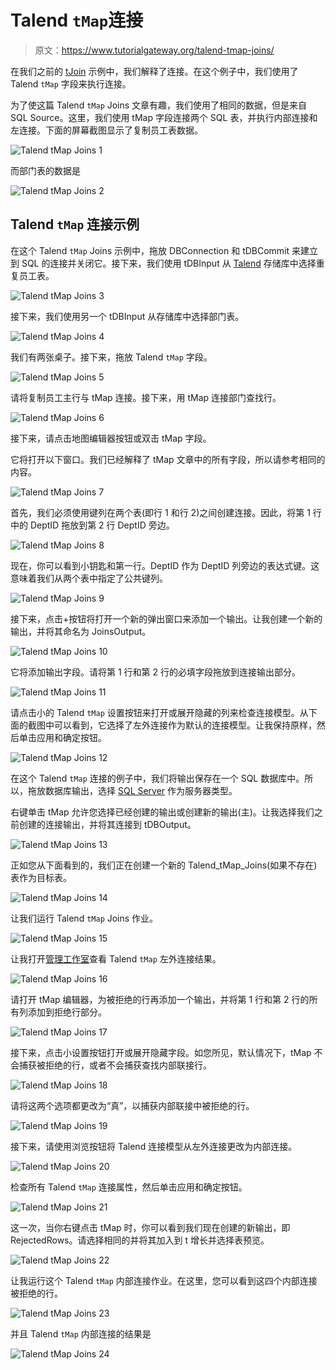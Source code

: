 # Talend `tMap`连接

> 原文：<https://www.tutorialgateway.org/talend-tmap-joins/>

在我们之前的 [tJoin](https://www.tutorialgateway.org/talend-joins/) 示例中，我们解释了连接。在这个例子中，我们使用了 Talend `tMap` 字段来执行连接。

为了使这篇 Talend `tMap` Joins 文章有趣，我们使用了相同的数据，但是来自 SQL Source。这里，我们使用 tMap 字段连接两个 SQL 表，并执行内部连接和左连接。下面的屏幕截图显示了复制员工表数据。

![Talend `tMap` Joins 1](img/24db21d557ffb55e85e4d07633d348d2.png)

而部门表的数据是

![Talend `tMap` Joins 2](img/dbd4e5888c0217da5cdfd19c0a19cb03.png)

## Talend `tMap` 连接示例

在这个 Talend `tMap` Joins 示例中，拖放 DBConnection 和 tDBCommit 来建立到 SQL 的连接并关闭它。接下来，我们使用 tDBInput 从 [Talend](https://www.tutorialgateway.org/talend-tutorial/) 存储库中选择重复员工表。

![Talend `tMap` Joins 3](img/72e3e121014d11dc4b2fd14ab2f18438.png)

接下来，我们使用另一个 tDBInput 从存储库中选择部门表。

![Talend `tMap` Joins 4](img/3faaa555b6428c2a72e268ee5ac4cbc2.png)

我们有两张桌子。接下来，拖放 Talend `tMap` 字段。

![Talend `tMap` Joins 5](img/ded6bac47b91c5b80148950f7c408cb8.png)

请将复制员工主行与 tMap 连接。接下来，用 tMap 连接部门查找行。

![Talend `tMap` Joins 6](img/8f23b1035e485d8bc36d686aba56c7c7.png)

接下来，请点击地图编辑器按钮或双击 tMap 字段。

它将打开以下窗口。我们已经解释了 tMap 文章中的所有字段，所以请参考相同的内容。

![Talend `tMap` Joins 7](img/5a3ca224e42492056dca1e1dd51260b3.png)

首先，我们必须使用键列在两个表(即行 1 和行 2)之间创建连接。因此，将第 1 行中的 DeptID 拖放到第 2 行 DeptID 旁边。

![Talend `tMap` Joins 8](img/4d0ac60c597eccac4cafca04160f0a8a.png)

现在，你可以看到小钥匙和第一行。DeptID 作为 DeptID 列旁边的表达式键。这意味着我们从两个表中指定了公共键列。

![Talend `tMap` Joins 9](img/a2faa85737f25b1264cc8d7eb3218df0.png)

接下来，点击+按钮将打开一个新的弹出窗口来添加一个输出。让我创建一个新的输出，并将其命名为 JoinsOutput。

![Talend `tMap` Joins 10](img/e3209af123b2cb18f0974958f7051ab9.png)

它将添加输出字段。请将第 1 行和第 2 行的必填字段拖放到连接输出部分。

![Talend `tMap` Joins 11](img/5e48a1b001ae6360a485e6e676d585cb.png)

请点击小的 Talend `tMap` 设置按钮来打开或展开隐藏的列来检查连接模型。从下面的截图中可以看到，它选择了左外连接作为默认的连接模型。让我保持原样，然后单击应用和确定按钮。

![Talend `tMap` Joins 12](img/e0681a41c5e8d3199ac70cf812382373.png)

在这个 Talend `tMap` 连接的例子中，我们将输出保存在一个 SQL 数据库中。所以，拖放数据库输出，选择 [SQL Server](https://www.tutorialgateway.org/sql/) 作为服务器类型。

右键单击 tMap 允许您选择已经创建的输出或创建新的输出(主)。让我选择我们之前创建的连接输出，并将其连接到 tDBOutput。

![Talend `tMap` Joins 13](img/4dc9fa116fc1e66877dee5939272113c.png)

正如您从下面看到的，我们正在创建一个新的 Talend_tMap_Joins(如果不存在)表作为目标表。

![Talend `tMap` Joins 14](img/c1e1353bde184fcf868951760d699d56.png)

让我们运行 Talend `tMap` Joins 作业。

![Talend `tMap` Joins 15](img/59d1655085d79efc973c08e8d8a6bf58.png)

让我打开[管理工作室](https://www.tutorialgateway.org/sql-server-management-studio/)查看 Talend `tMap` 左外连接结果。

![Talend `tMap` Joins 16](img/4f2c66e6cb95a85c57366a89f8637830.png)

请打开 tMap 编辑器，为被拒绝的行再添加一个输出，并将第 1 行和第 2 行的所有列添加到拒绝行部分。

![Talend `tMap` Joins 17](img/0528cd9b37879241bc18857817a0d556.png)

接下来，点击小设置按钮打开或展开隐藏字段。如您所见，默认情况下，tMap 不会捕获被拒绝的行，或者不会捕获查找内部联接行。

![Talend `tMap` Joins 18](img/ad21ebcaf7c6733962284dcf741d5e84.png)

请将这两个选项都更改为“真”，以捕获内部联接中被拒绝的行。

![Talend `tMap` Joins 19](img/f4489efafc19e0b5a7b263c95e5db390.png)

接下来，请使用浏览按钮将 Talend 连接模型从左外连接更改为内部连接。

![Talend `tMap` Joins 20](img/41ddb5615037b8bd507f9391170efc1c.png)

检查所有 Talend `tMap` 连接属性，然后单击应用和确定按钮。

![Talend `tMap` Joins 21](img/d13f0af559b175718c656bf8ff6e16ea.png)

这一次，当你右键点击 tMap 时，你可以看到我们现在创建的新输出，即 RejectedRows。请选择相同的并将其加入到 t 增长并选择表预览。

![Talend `tMap` Joins 22](img/2b16c9bae62741c0c814bc6c8ba00e06.png)

让我运行这个 Talend `tMap` 内部连接作业。在这里，您可以看到这四个内部连接被拒绝的行。

![Talend `tMap` Joins 23](img/3fd5912e4ff5b1403ada211c4f5c81d4.png)

并且 Talend `tMap` 内部连接的结果是

![Talend `tMap` Joins 24](img/5a7a4135ca651a5dcfcdd38be46d3310.png)